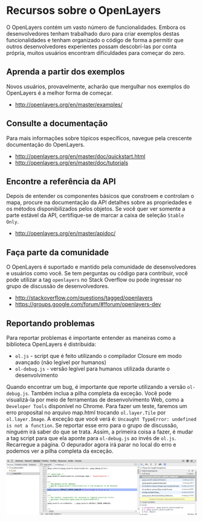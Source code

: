# Recursos sobre o OpenLayers

O OpenLayers contém um vasto número de funcionalidades. Embora os desenvolvedores tenham trabalhado duro para criar exemplos destas funcionalidades e tenham organizado o código de forma a permitir que outros desenvolvedores experientes possam descobrí-las por conta própria, muitos usuários encontram dificuldades para começar do zero.

## Aprenda a partir dos exemplos

Novos usuários, provavelmente, acharão que mergulhar nos exemplos do OpenLayers é a melhor forma de começar.

* http://openlayers.org/en/master/examples/

## Consulte a documentação

Para mais informações sobre tópicos específicos, navegue pela crescente documentação do OpenLayers.

* http://openlayers.org/en/master/doc/quickstart.html
* http://openlayers.org/en/master/doc/tutorials

## Encontre a referência da API

Depois de entender os componentes básicos que constroem e controlam o mapa, procure na documentação da API detalhes sobre as propriedades e os métodos disponibilizados pelos objetos. Se você quer ver somente a parte estável da API, certifique-se de marcar a caixa de seleção `Stable Only`.

* http://openlayers.org/en/master/apidoc/

## Faça parte da comunidade

O OpenLayers é suportado e mantido pela comunidade de desenvolvedores e usuários como você. Se tem perguntas ou código para contribuir, você pode utilizar a tag `openlayers` no Stack Overflow ou pode ingressar no grupo de discussão de desenvolvedores.

* http://stackoverflow.com/questions/tagged/openlayers
* https://groups.google.com/forum/#!forum/openlayers-dev

## Reportando problemas

Para reportar problemas é importante entender as maneiras como a biblioteca OpenLayers é distribuida:

* `ol.js` - script que é feito utilizando o compilador Closure em modo avançado (não legível por humanos)
* `ol-debug.js` - versão legível para humanos utilizada durante o desenvolvimento

Quando encontrar um bug, é importante que reporte utilizando a versão `ol-debug.js`. Também inclua a pilha completa da exceção. Você pode visualizá-la por meio de ferramentas de desenvolvimento Web, como a `Developer Tools` disponível no Chrome. Para fazer um teste, faremos um erro proposital no arquivo map.html trocando `ol.layer.Tile` por `ol.layer.Image`. A exceção que você verá é: `Uncaught TypeError: undefined is not a function`. Se reportar esse erro para o grupo de discussão, ninguém irá saber do que se trata. Assim, a primeira coisa a fazer, é mudar a tag script para que ela aponte para `ol-debug.js` ao invés de `ol.js`. Recarregue a página. O depurador agora irá parar no local do erro e podemos ver a pilha completa da exceção.

![Um breakpoint no depurador](debugger.png)

